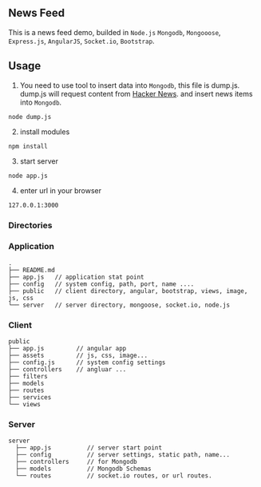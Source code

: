 ## News Feed
This is a news feed demo, builded in `Node.js` `Mongodb`, `Mongooose`, `Express.js`, `AngularJS`, `Socket.io`, `Bootstrap`.

## Usage

1. You need to use tool to insert data into `Mongodb`, this file is dump.js. dump.js will request content from [Hacker News](http://news.ycombinator.com).
and insert news items into `Mongodb`.
```
node dump.js
```
2. install modules
```
npm install
```
3. start server
```
node app.js
```
4. enter url in your browser
```
127.0.0.1:3000
```


### Directories
### Application
```
.
├── README.md
├── app.js   // application stat point
├── config   // system config, path, port, name ....
├── public   // client directory, angular, bootstrap, views, image, js, css
└── server   // server directory, mongoose, socket.io, node.js
```
### Client
```
public
├── app.js         // angular app
├── assets         // js, css, image...
├── config.js      // system config settings
├── controllers    // angluar ...
├── filters
├── models
├── routes
├── services
└── views
```

### Server
```
server
  ├── app.js          // server start point
  ├── config          // server settings, static path, name...
  ├── controllers     // for Mongodb
  ├── models          // Mongodb Schemas
  └── routes          // socket.io routes, or url routes.
```


